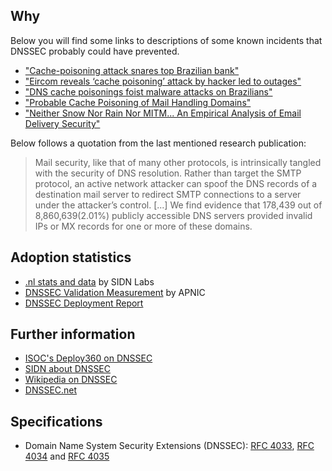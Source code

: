 ## Why
Below you will find some links to descriptions of some known incidents that DNSSEC probably could have prevented. 

* ["Cache-poisoning attack snares top Brazilian bank"](https://www.theregister.co.uk/2009/04/22/bandesco_cache_poisoning_attack/)
* ["Eircom reveals ‘cache poisoning’ attack by hacker led to outages"](https://www.siliconrepublic.com/enterprise/eircom-reveals-cache-poisoning-attack-by-hacker-led-to-outages)
* ["DNS cache poisonings foist malware attacks on Brazilians"](https://www.theregister.co.uk/2011/11/07/brazilian_dns_cache_poisoing_attacks/)
* ["Probable Cache Poisoning of Mail Handling Domains"](http://www.cert.org/blogs/certcc/post.cfm?EntryID=206)
* ["Neither Snow Nor Rain Nor MITM... An Empirical Analysis of Email Delivery Security"](http://dl.acm.org/citation.cfm?id=2815695)

Below follows a quotation from the last mentioned research publication:

> Mail security, like that of many other protocols, is intrinsically tangled with the security of DNS resolution. Rather than target the SMTP protocol, an active network attacker can spoof the DNS records of a destination mail server to redirect SMTP connections to a server under the attacker’s control. [...] We find evidence that 178,439 out of 8,860,639(2.01%) publicly accessible DNS servers provided invalid IPs or MX records for one or more of these domains.

## Adoption statistics
* [.nl stats and data](http://stats.sidnlabs.nl/#/dnssec) by SIDN Labs
* [DNSSEC Validation Measurement](https://stats.labs.apnic.net/dnssec) by APNIC
* [DNSSEC Deployment Report](http://dnssec-deployment.icann.org/dctld/)

## Further information
* [ISOC's Deploy360 on DNSSEC](http://www.internetsociety.org/deploy360/dnssec/)
* [SIDN about DNSSEC](https://www.sidn.nl/a/internet-security/dnssec?language_id=2)
* [Wikipedia on DNSSEC](https://en.wikipedia.org/wiki/Domain_Name_System_Security_Extensions)
* [DNSSEC.net](http://www.dnssec.net/)

## Specifications
* Domain Name System Security Extensions (DNSSEC): [RFC 4033](https://tools.ietf.org/html/rfc4033), [RFC 4034](https://tools.ietf.org/html/rfc4034) and [RFC 4035](https://tools.ietf.org/html/rfc4035)

